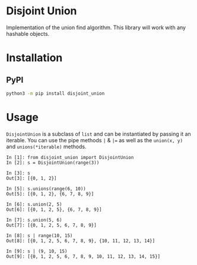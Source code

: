 # Disjoint Union

Implementation of the union find algorithm. This library will work with any hashable objects.

# Installation

## PyPI

```bash
python3 -m pip install disjoint_union
```

# Usage
`DisjointUnion` is a subclass of `list` and can be instantiated by passing it an iterable. You can use the pipe methods `|` & `|=` as well as the `union(x, y)` and `unions(*iterable)` methods.

```python3
In [1]: from disjoint_union import DisjointUnion                            
In [2]: s = DisjointUnion(range(3))   

In [3]: s                             
Out[3]: [{0, 1, 2}]

In [5]: s.unions(range(6, 10))        
Out[5]: [{0, 1, 2}, {6, 7, 8, 9}]

In [6]: s.union(2, 5)                 
Out[6]: [{0, 1, 2, 5}, {6, 7, 8, 9}]

In [7]: s.union(5, 6)                 
Out[7]: [{0, 1, 2, 5, 6, 7, 8, 9}]

In [8]: s | range(10, 15)             
Out[8]: [{0, 1, 2, 5, 6, 7, 8, 9}, {10, 11, 12, 13, 14}]

In [9]: s | (9, 10, 15)                   
Out[9]: [{0, 1, 2, 5, 6, 7, 8, 9, 10, 11, 12, 13, 14, 15}]

```

